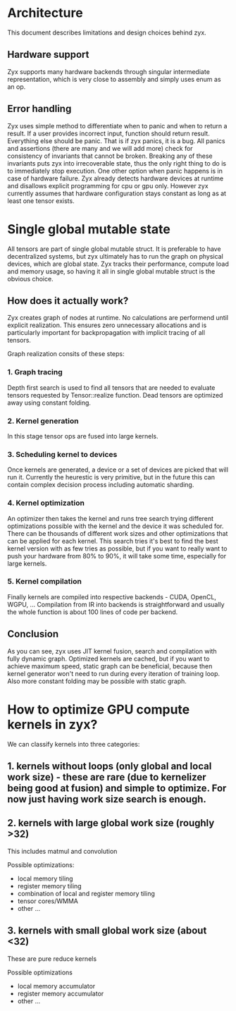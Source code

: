 # Architecture

This document describes limitations and design choices behind zyx.

## Hardware support

Zyx supports many hardware backends through singular intermediate representation, which is very close to assembly
and simply uses enum as an op.

## Error handling

Zyx uses simple method to differentiate when to panic and when to return a result. If a user provides incorrect
input, function should return result. Everything else should be panic. That is if zyx panics, it is a bug.
All panics and assertions (there are many and we will add more) check for consistency of invariants that cannot
be broken. Breaking any of these invariants puts zyx into irrecoverable state, thus the only right thing to do
is to immediately stop execution. One other option when panic happens is in case of hardware failure.
Zyx already detects hardware devices at runtime and disallows explicit programming for cpu or gpu only.
However zyx currently assumes that hardware configuration stays constant as long as at least one tensor exists.

# Single global mutable state

All tensors are part of single global mutable struct. It is preferable to have decentralized systems, but zyx ultimately
has to run the graph on physical devices, which are global state. Zyx tracks their performance, compute load
and memory usage, so having it all in single global mutable struct is the obvious choice.

## How does it actually work?

Zyx creates graph of nodes at runtime. No calculations are performend until explicit realization. This ensures
zero unnecessary allocations and is particularly important for backpropagation with implicit tracing of all
tensors.

Graph realization consits of these steps:

### 1. Graph tracing

Depth first search is used to find all tensors that are needed to evaluate tensors requested by Tensor::realize
function. Dead tensors are optimized away using constant folding.

### 2. Kernel generation

In this stage tensor ops are fused into large kernels.

### 3. Scheduling kernel to devices

Once kernels are generated, a device or a set of devices are picked that will run it. Currently the heurestic
is very primitive, but in the future this can contain complex decision process including automatic sharding.

### 4. Kernel optimization

An optimizer then takes the kernel and runs tree search trying different optimizations possible with the kernel
and the device it was scheduled for. There can be thousands of different work sizes and other optimizations
that can be applied for each kernel. This search tries it's best to find the best kernel version with as few
tries as possible, but if you want to really want to push your hardware from 80% to 90%, it will take some time,
especially for large kernels.

### 5. Kernel compilation

Finally kernels are compiled into respective backends - CUDA, OpenCL, WGPU, ...
Compilation from IR into backends is straightforward and usually the whole function is about 100 lines of code
per backend.

## Conclusion

As you can see, zyx uses JIT kernel fusion, search and compilation with fully dynamic graph. Optimized kernels
are cached, but if you want to achieve maximum speed, static graph can be beneficial, because then kernel
generator won't need to run during every iteration of training loop. Also more constant folding may be possible
with static graph.

# How to optimize GPU compute kernels in zyx?

We can classify kernels into three categories:

## 1. kernels without loops (only global and local work size) - these are rare (due to kernelizer being good at fusion) and simple to optimize. For now just having work size search is enough.

## 2. kernels with large global work size (roughly >32)

This includes matmul and convolution

Possible optimizations:
- local memory tiling
- register memory tiling
- combination of local and register memory tiling
- tensor cores/WMMA
- other ...


## 3. kernels with small global work size (about <32)

These are pure reduce kernels

Possible optimizations

- local memory accumulator
- register memory accumulator
- other ...
